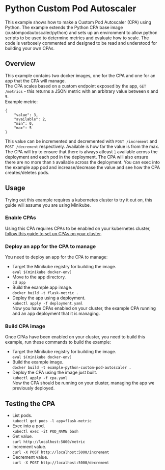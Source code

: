 # Python Custom Pod Autoscaler
This example shows how to make a Custom Pod Autoscaler (CPA) using Python. The example extends the Python CPA base image (custompodautoscaler/python) and sets up an environment to allow python scripts to be used to determine metrics and evaluate how to scale. The code is verbosely commented and designed to be read and understood for building your own CPAs.

## Overview
This example contains two docker images, one for the CPA and one for an app that the CPA will manage.  
The CPA scales based on a custom endpoint exposed by the app, `GET /metrics` - this returns a JSON metric with an arbitrary value between `0` and `5`.  
Example metric:  
```
{
    "value": 3,
    "available": 2,
    "min": 0,
    "max": 5
}
```  
This value can be incremented and decremented with `POST /increment` and `POST /decrement` respectively. Available is how far the value is from the max.
The CPA will try to ensure that there is always atleast `1` available across the deployment and each pod in the deployment. The CPA will also ensure there are no more than `5` available across the deployment. You can exec into the example app pod and increase/decrease the value and see how the CPA creates/deletes pods.  

## Usage
Trying out this example requires a kubernetes cluster to try it out on, this guide will assume you are using Minikube.  

### Enable CPAs
Using this CPA requires CPAs to be enabled on your kubernetes cluster, [follow this guide to set up CPAs on your cluster](https://github.com/jthomperoo/custom-pod-autoscaler-operator#installation).  

### Deploy an app for the CPA to manage
You need to deploy an app for the CPA to manage:  
* Target the Minikube registry for building the image.  
`eval $(minikube docker-env)`  
* Move to the app directory.  
`cd app`  
* Build the example app image.  
`docker build -t flask-metric .`  
* Deploy the app using a deployment.  
`kubectl apply -f deployment.yaml`  
Now you have CPAs enabled on your cluster, the example CPA running and an app deployment that it is managing.

### Build CPA image
Once CPAs have been enabled on your cluster, you need to build this example, run these commands to build the example:  
* Target the Minikube registry for building the image.  
`eval $(minikube docker-env)`  
* Build the example image.  
`docker build -t example-python-custom-pod-autoscaler .`  
* Deploy the CPA using the image just built.  
`kubectl apply -f cpa.yaml`  
Now the CPA should be running on your cluster, managing the app we previously deployed.

## Testing the CPA
* List pods.  
`kubectl get pods -l app=flask-metric`  
* Exec into a pod.  
`kubectl exec -it POD_NAME bash`  
* Get value.  
`curl http://localhost:5000/metric`  
* Increment value.  
`curl -X POST http://localhost:5000/increment`  
* Decrement value.  
`curl -X POST http://localhost:5000/decrement`